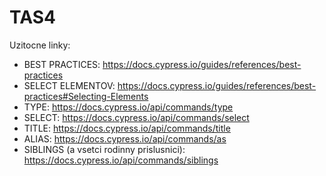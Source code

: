 # TAS4
Uzitocne linky:

- BEST PRACTICES: https://docs.cypress.io/guides/references/best-practices
- SELECT ELEMENTOV: https://docs.cypress.io/guides/references/best-practices#Selecting-Elements
- TYPE: https://docs.cypress.io/api/commands/type
- SELECT: https://docs.cypress.io/api/commands/select
- TITLE: https://docs.cypress.io/api/commands/title
- ALIAS: https://docs.cypress.io/api/commands/as 
- SIBLINGS (a vsetci rodinny prislusnici): https://docs.cypress.io/api/commands/siblings
